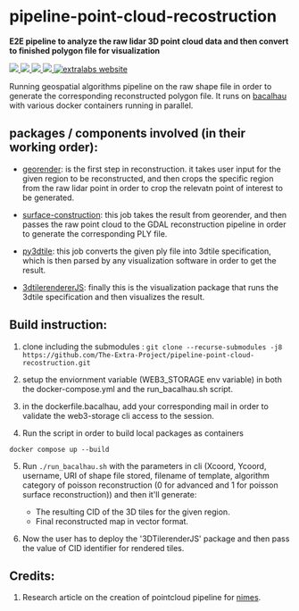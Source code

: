 # pipeline-point-cloud-recostruction

**E2E pipeline to analyze the raw lidar 3D point cloud data and then convert to finished polygon file for visualization** 
<p align="left">
    <a href="https://github.com/https://github.com/The-Extra-Project/pipeline-point-cloud-recostruction.git/LICENSE.md" alt="License">
        <img src="https://img.shields.io/badge/license-MIT-green" />
    </a>
    <a href="https://github.com/The-Extra-Project/pipeline-point-cloud-recostruction/releases/" alt="Release">
        <img src="https://img.shields.io/github/v/release/The-Extra-Project/pipeline-point-cloud-recostruction?display_name=tag" />
    </a>
    <a href="https://github.com/The-Extra-Project/pipeline-point-cloud-recostruction/actions/workflows/go.yml" alt="Tests">
        <img src="https://github.com/The-Extra-Project/pipeline-point-cloud-recostruction/actions/workflows/build.yml/badge.svg" />
    </a>
    <a href="https://github.com/The-Extra-Project/pipeline-point-cloud-recostruction/actions/workflows/go.yml" alt="Tests">
        <img src="https://github.com/The-Extra-Project/pipeline-point-cloud-recostruction/actions/workflows/build.yml/badge.svg" />
    </a>
    <a href="https://extralabs.xyz/">
        <img alt="extralabs website" src="https://img.shields.io/badge/website-extralabs.xyz-green">
    </a>
</p>

Running geospatial algorithms pipeline on the raw shape file in order to generate the corresponding reconstructed polygon file. It runs on [bacalhau]() with various docker containers running in parallel.


## packages / components involved (in their working order): 
- [georender](./packages/georender/): is the first step in reconstruction. it takes user input for the given region to be reconstructed, and then crops the specific region from the raw lidar point in order to crop the relevatn point of interest to be generated.

-  [surface-construction](./packages/surface_reconstruction/): this job takes the result from georender, and then passes the raw point cloud to the GDAL reconstruction pipeline in order to generate the corresponding PLY file.

- [py3dtile](./packages/py3dtiles/): this job converts the given ply file into 3dtile specification, which is then parsed by any visualization software in order to get the result.

- [3dtilerendererJS](./packages/3DTilesRendererJS/): finally this is the visualization package that runs the 3dtile specification and then visualizes the result.

## Build instruction: 


1. clone including the submodules : `git clone --recurse-submodules -j8 https://github.com/The-Extra-Project/pipeline-point-cloud-recostruction.git`

2. setup the enviornment variable (WEB3_STORAGE env variable) in both the docker-compose.yml and the run_bacalhau.sh script.


3. in the dockerfile.bacalhau, add your corresponding mail in order to validate the web3-storage cli access to the session.

4. Run the script in order to build local packages as containers 
```
docker compose up --build 
```

5. Run `./run_bacalhau.sh` with the parameters in cli (Xcoord, Ycoord, username, URI of shape file stored, filename of template, algorithm category of poisson reconstruction (0 for advanced and 1 for poisson surface reconstruction)) and then it'll generate:
    - The resulting CID of the 3D tiles for the given region.
    - Final reconstructed map in vector format.

6. Now the user has to deploy the '3DTilerenderJS' package and then pass the value of CID identifier for rendered tiles.

## Credits:
1. Research article on the creation of pointcloud pipeline for [nimes](https://github.com/bertt/nimes).